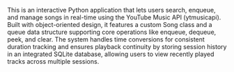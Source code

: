 This is an interactive Python application that lets users search, enqueue, and manage songs in real-time using the YouTube Music API (ytmusicapi). Built with object-oriented design, it features a custom Song class and a queue data structure supporting core operations like enqueue, dequeue, peek, and clear. The system handles time conversions for consistent duration tracking and ensures playback continuity by storing session history in an integrated SQLite database, allowing users to view recently played tracks across multiple sessions.
